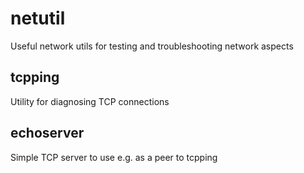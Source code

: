 # netutil
Useful network utils for testing and troubleshooting network aspects

## tcpping
Utility for diagnosing TCP connections

## echoserver
Simple TCP server to use e.g. as a peer to tcpping
 